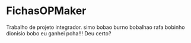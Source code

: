 # FichasOPMaker
Trabalho de projeto integrador.
simo bobao
burno bobalhao
rafa bobinho
dionisio bobo
eu ganhei poha!!!
Deu certo?